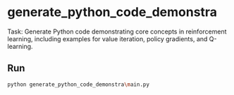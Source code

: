 # generate_python_code_demonstra

Task: Generate Python code demonstrating core concepts in reinforcement learning, including examples for value iteration, policy gradients, and Q-learning.

## Run
```bash
python generate_python_code_demonstra\main.py
```